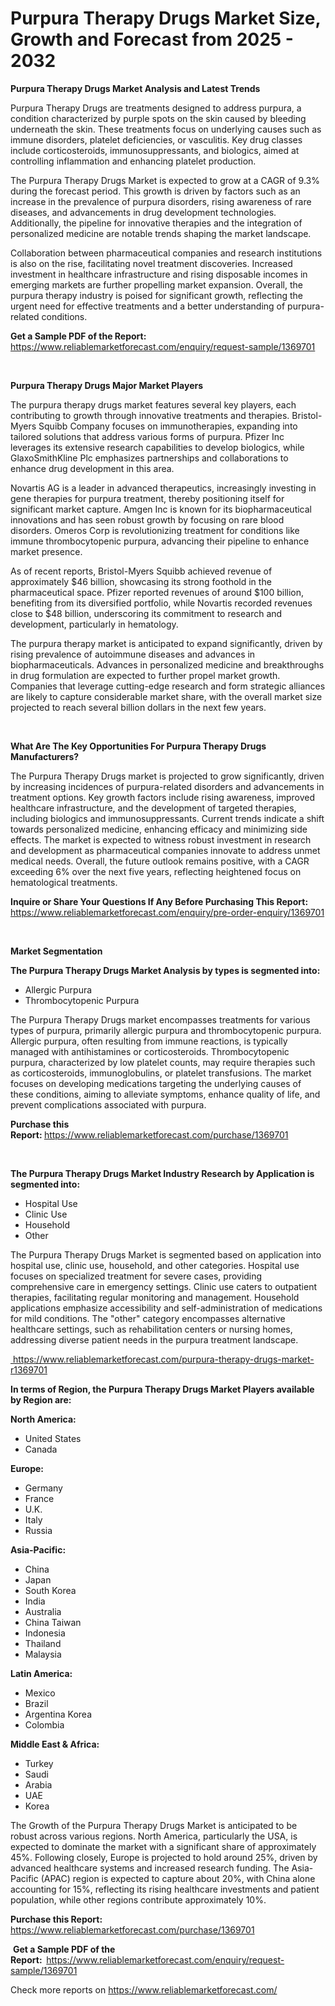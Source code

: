 <p><h1>Purpura Therapy Drugs Market Size, Growth and Forecast from 2025 - 2032</h1></p><p><strong>Purpura Therapy Drugs Market Analysis and Latest Trends</strong></p>
<p><p>Purpura Therapy Drugs are treatments designed to address purpura, a condition characterized by purple spots on the skin caused by bleeding underneath the skin. These treatments focus on underlying causes such as immune disorders, platelet deficiencies, or vasculitis. Key drug classes include corticosteroids, immunosuppressants, and biologics, aimed at controlling inflammation and enhancing platelet production.</p><p>The Purpura Therapy Drugs Market is expected to grow at a CAGR of 9.3% during the forecast period. This growth is driven by factors such as an increase in the prevalence of purpura disorders, rising awareness of rare diseases, and advancements in drug development technologies. Additionally, the pipeline for innovative therapies and the integration of personalized medicine are notable trends shaping the market landscape. </p><p>Collaboration between pharmaceutical companies and research institutions is also on the rise, facilitating novel treatment discoveries. Increased investment in healthcare infrastructure and rising disposable incomes in emerging markets are further propelling market expansion. Overall, the purpura therapy industry is poised for significant growth, reflecting the urgent need for effective treatments and a better understanding of purpura-related conditions.</p></p>
<p><strong>Get a Sample PDF of the Report:&nbsp;</strong> <a href="https://www.reliablemarketforecast.com/enquiry/request-sample/1369701?utm_campaign=2731&utm_medium=2&utm_source=Github&utm_content=ia&utm_term=22032025&utm_id=purpura-therapy-drugs">https://www.reliablemarketforecast.com/enquiry/request-sample/1369701</a></p>
<p>&nbsp;</p>
<p><strong>Purpura Therapy Drugs Major Market Players</strong></p>
<p><p>The purpura therapy drugs market features several key players, each contributing to growth through innovative treatments and therapies. Bristol-Myers Squibb Company focuses on immunotherapies, expanding into tailored solutions that address various forms of purpura. Pfizer Inc leverages its extensive research capabilities to develop biologics, while GlaxoSmithKline Plc emphasizes partnerships and collaborations to enhance drug development in this area.</p><p>Novartis AG is a leader in advanced therapeutics, increasingly investing in gene therapies for purpura treatment, thereby positioning itself for significant market capture. Amgen Inc is known for its biopharmaceutical innovations and has seen robust growth by focusing on rare blood disorders. Omeros Corp is revolutionizing treatment for conditions like immune thrombocytopenic purpura, advancing their pipeline to enhance market presence.</p><p>As of recent reports, Bristol-Myers Squibb achieved revenue of approximately $46 billion, showcasing its strong foothold in the pharmaceutical space. Pfizer reported revenues of around $100 billion, benefiting from its diversified portfolio, while Novartis recorded revenues close to $48 billion, underscoring its commitment to research and development, particularly in hematology. </p><p>The purpura therapy market is anticipated to expand significantly, driven by rising prevalence of autoimmune diseases and advances in biopharmaceuticals. Advances in personalized medicine and breakthroughs in drug formulation are expected to further propel market growth. Companies that leverage cutting-edge research and form strategic alliances are likely to capture considerable market share, with the overall market size projected to reach several billion dollars in the next few years.</p></p>
<p>&nbsp;</p>
<p><strong>What Are The Key Opportunities For Purpura Therapy Drugs Manufacturers?</strong></p>
<p><p>The Purpura Therapy Drugs market is projected to grow significantly, driven by increasing incidences of purpura-related disorders and advancements in treatment options. Key growth factors include rising awareness, improved healthcare infrastructure, and the development of targeted therapies, including biologics and immunosuppressants. Current trends indicate a shift towards personalized medicine, enhancing efficacy and minimizing side effects. The market is expected to witness robust investment in research and development as pharmaceutical companies innovate to address unmet medical needs. Overall, the future outlook remains positive, with a CAGR exceeding 6% over the next five years, reflecting heightened focus on hematological treatments.</p></p>
<p><strong>Inquire or Share Your Questions If Any Before Purchasing This Report:</strong> <a href="https://www.reliablemarketforecast.com/enquiry/pre-order-enquiry/1369701?utm_campaign=2731&utm_medium=2&utm_source=Github&utm_content=ia&utm_term=22032025&utm_id=purpura-therapy-drugs">https://www.reliablemarketforecast.com/enquiry/pre-order-enquiry/1369701</a></p>
<p>&nbsp;</p>
<p><strong>Market Segmentation</strong></p>
<p><strong>The Purpura Therapy Drugs Market Analysis by types is segmented into:</strong></p>
<p><ul><li>Allergic Purpura</li><li>Thrombocytopenic Purpura</li></ul></p>
<p><p>The Purpura Therapy Drugs market encompasses treatments for various types of purpura, primarily allergic purpura and thrombocytopenic purpura. Allergic purpura, often resulting from immune reactions, is typically managed with antihistamines or corticosteroids. Thrombocytopenic purpura, characterized by low platelet counts, may require therapies such as corticosteroids, immunoglobulins, or platelet transfusions. The market focuses on developing medications targeting the underlying causes of these conditions, aiming to alleviate symptoms, enhance quality of life, and prevent complications associated with purpura.</p></p>
<p><strong>Purchase this Report:&nbsp;</strong><a href="https://www.reliablemarketforecast.com/purchase/1369701?utm_campaign=2731&utm_medium=2&utm_source=Github&utm_content=ia&utm_term=22032025&utm_id=purpura-therapy-drugs">https://www.reliablemarketforecast.com/purchase/1369701</a></p>
<p>&nbsp;</p>
<p><strong>The Purpura Therapy Drugs Market Industry Research by Application is segmented into:</strong></p>
<p><ul><li>Hospital Use</li><li>Clinic Use</li><li>Household</li><li>Other</li></ul></p>
<p><p>The Purpura Therapy Drugs Market is segmented based on application into hospital use, clinic use, household, and other categories. Hospital use focuses on specialized treatment for severe cases, providing comprehensive care in emergency settings. Clinic use caters to outpatient therapies, facilitating regular monitoring and management. Household applications emphasize accessibility and self-administration of medications for mild conditions. The "other" category encompasses alternative healthcare settings, such as rehabilitation centers or nursing homes, addressing diverse patient needs in the purpura treatment landscape.</p></p>
<p><a href="https://www.reliablemarketforecast.com/purpura-therapy-drugs-market-r1369701?utm_campaign=2731&utm_medium=2&utm_source=Github&utm_content=ia&utm_term=22032025&utm_id=purpura-therapy-drugs">&nbsp;https://www.reliablemarketforecast.com/purpura-therapy-drugs-market-r1369701</a></p>
<p><strong>In terms of Region, the Purpura Therapy Drugs Market Players available by Region are:</strong></p>
<p>
    <p> <strong> North America: </strong>
        <ul>
            <li>United States</li>
            <li>Canada</li>
        </ul>
        </p> 
    <p> <strong> Europe: </strong>
        <ul>
            <li>Germany</li>
            <li>France</li>
            <li>U.K.</li>
            <li>Italy</li>
            <li>Russia</li>
        </ul>
        </p> 
    <p> <strong> Asia-Pacific: </strong>
        <ul>
            <li>China</li>
            <li>Japan</li>
            <li>South Korea</li>
            <li>India</li>
            <li>Australia</li>
            <li>China Taiwan</li>
            <li>Indonesia</li>
            <li>Thailand</li>
            <li>Malaysia</li>
        </ul>
        </p> 
    <p> <strong> Latin America: </strong>
        <ul>
            <li>Mexico</li>
            <li>Brazil</li>
            <li>Argentina Korea</li>
            <li>Colombia</li>
        </ul>
        </p> 
    <p> <strong> Middle East & Africa: </strong>
        <ul>
            <li>Turkey</li>
            <li>Saudi</li>
            <li>Arabia</li>
            <li>UAE</li>
            <li>Korea</li>
        </ul>
    </p>
    </p>
<p><p>The Growth of the Purpura Therapy Drugs Market is anticipated to be robust across various regions. North America, particularly the USA, is expected to dominate the market with a significant share of approximately 45%. Following closely, Europe is projected to hold around 25%, driven by advanced healthcare systems and increased research funding. The Asia-Pacific (APAC) region is expected to capture about 20%, with China alone accounting for 15%, reflecting its rising healthcare investments and patient population, while other regions contribute approximately 10%.</p></p>
<p><strong>Purchase this Report: </strong><a href="https://www.reliablemarketforecast.com/purchase/1369701?utm_campaign=2731&utm_medium=2&utm_source=Github&utm_content=ia&utm_term=22032025&utm_id=purpura-therapy-drugs">https://www.reliablemarketforecast.com/purchase/1369701</a></p>
<p>&nbsp;<strong>Get a Sample PDF of the Report:&nbsp;&nbsp;</strong><a href="https://www.reliablemarketforecast.com/enquiry/request-sample/1369701?utm_campaign=2731&utm_medium=2&utm_source=Github&utm_content=ia&utm_term=22032025&utm_id=purpura-therapy-drugs">https://www.reliablemarketforecast.com/enquiry/request-sample/1369701</a></p>
<p><strong></strong></p>
<p>Check more reports on <a href="https://www.reliablemarketforecast.com/?utm_campaign=2731&utm_medium=2&utm_source=Github&utm_content=ia&utm_term=22032025&utm_id=purpura-therapy-drugs">https://www.reliablemarketforecast.com/</a></p>